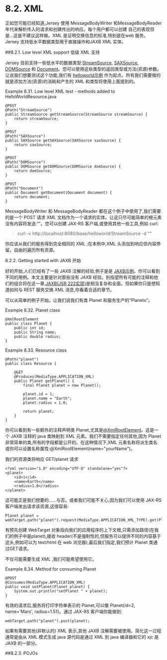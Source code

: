 8.2. XML
========================

正如您可能已经知道,Jersey 使用 MessageBodyWriter<T> 和MessageBodyReader<T> 年代来解析传入的请求和创建传出的响应。每个用户都可以创建 自己的表现但是…这是不建议这样做。XML 是证明交换信息的标准,特别是在web 服务。Jersey 支持低水平数据类型用于直接操作和JAXB XML 实体。

##8.2.1. Low level XML support 低级 XML 支持

Jersey  目前支持一些低水平的数据类型:[StreamSource](http://docs.oracle.com/javase/7/docs/api/javax/xml/transform/stream/StreamSource.html), [SAXSource](http://docs.oracle.com/javase/7/docs/api/javax/xml/transform/sax/SAXSource.html), [DOMSource](http://docs.oracle.com/javase/7/docs/api/javax/xml/transform/dom/DOMSource.html) 和 [Document](http://docs.oracle.com/javase/7/docs/api/org/w3c/dom/Document.html)。您可以使用这些类型的返回类型或方法(资源)参数。让说我们想要测试这个功能,我们有 [helloworld示例](https://github.com/jersey/jersey/tree/2.13/examples/helloworld) 作为起点。所有我们需要做的就是添加方法(资源)的消耗和产生的 XML 和类型将使用上面提到的。

Example 8.31. Low level XML test - methods added to HelloWorldResource.java

	@POST
	@Path("StreamSource")
	public StreamSource getStreamSource(StreamSource streamSource) {
	    return streamSource;
	}
	 
	@POST
	@Path("SAXSource")
	public SAXSource getSAXSource(SAXSource saxSource) {
	    return saxSource;
	}
	 
	@POST
	@Path("DOMSource")
	public DOMSource getDOMSource(DOMSource domSource) {
	    return domSource;
	}
	 
	@POST
	@Path("Document")
	public Document getDocument(Document document) {
	    return document;
	}

MessageBodyWriter<T> 和 MessageBodyReader<T> 都在这个例子中使用了,我们需要的是一个 POST 请求 XML 文档作为一个请求的实体。让这只尽可能简单的根元素没有内容将发送:“<test/>”。您可以创建 JAX-RS 客户端,或使用其他一些工具,例如  curl:

>curl -v http://localhost:8080/base/helloworld/StreamSource -d "<test/>"

你应该从我们的服务得到完全相同的 XML ;在本例中,XML 头添加到响应但内容停留。自由的遍历所有资源。

8.2.2. Getting started with JAXB 开始 

好的开始,人们已经有了一些 JAXB 注解的经验,例子是是 [JAXB示例](https://github.com/jersey/jersey/tree/2.13/examples/jaxb)。你可以看到不同的用例。本文主要是针对那些没有 JAXB 经验。别指望所有可能的注释和他们的组合将在这一章,[JAXB(JSR 222实现)](http://jaxb.java.net/)是相当复杂和全面。但如果你只是想知道如何与 REST 服务交换 XML 消息,你看着合适的章节。

可以从简单的例子开始。让我们说我们有类 Planet 和服务生产的“Planets”。

Example 8.32. Planet class
	
	@XmlRootElement
	public class Planet {
	    public int id;
	    public String name;
	    public double radius;
	}

Example 8.33. Resource class

	@Path("planet")
	public class Resource {
	 
	    @GET
	    @Produces(MediaType.APPLICATION_XML)
	    public Planet getPlanet() {
	        final Planet planet = new Planet();
	 
	        planet.id = 1;
	        planet.name = "Earth";
	        planet.radius = 1.0;
	 
	        return planet;
	    }
	}

你可以看到有一些额外的注释声明类 Planet,尤其是[@XmlRootElement](http://jaxb.java.net/nonav/2.2.7/docs/api/javax/xml/bind/annotation/XmlRootElement.html)。这是一个 JAXB 注释的 java 类映射到 XML 元素。我们不需要指定任何其他,因为 Planet 非常简单的类,所有的字段都是公开的。在这种情况下,XML 元素名称将派生类名或你可以设置名称属性:@XmlRootElement(name="yourName")。

我们的资源类将响应 GET/planet 请求 

	<?xml version="1.0" encoding="UTF-8" standalone="yes"?>
	<planet>
	    <id>1</id>
	    <name>Earth</name>
	    <radius>1.0</radius>
	</planet>

这可能正是我们想要的……与否。或者我们可能不关心,因为我们可以使用 JAX-RS 客户端发出请求该资源,这很容易:

	Planet planet = webTarget.path("planet").request(MediaType.APPLICATION_XML_TYPE).get(Planet.class);

有预先创建 WebTarget 对象指向我们的应用程序的上下文根,只需添加路径(在我们的例子中是planet),接收 header(不是强制性的,但服务可以提供不同的内容基于这头,例如可以为 text/html 在 web 浏览器),最后我们指定,我们预计 Planet 类通过GET请求。

不仅可能需要生成 XML ,我们可能希望使用它。

Example 8.34. Method for consuming Planet

	@POST
	@Consumes(MediaType.APPLICATION_XML)
	public void setPlanet(Planet planet) {
	    System.out.println("setPlanet " + planet);
	}

有效的请求后,服务将打印字符串表示的 Planet,可以像 Planet{id=2, name='Mars', radius=1.51}。通过 JAX-RS 客户端你能做到:

	webTarget.path("planet").post(planet);

如果有需要其他(非默认的) XML 表示,其他 JAXB 注解需要被使用。简化这一过程通常是由从 XML 模式生成 java 源代码是通过 XML 到 java 编译器和它的 xjc 是 JAXB 的一部分。

##8.2.3. POJOs
